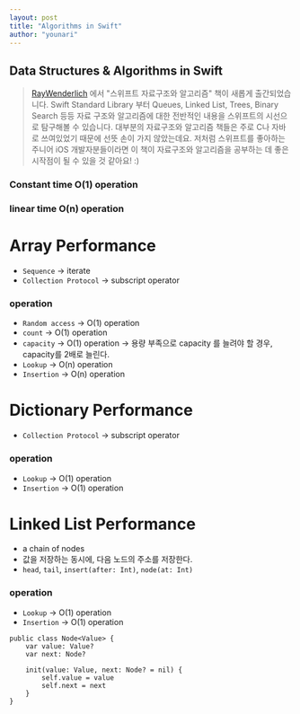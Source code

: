 ```yaml
---
layout: post
title: "Algorithms in Swift"
author: "younari"
---
```


## Data Structures & Algorithms in Swift

> [RayWenderlich](https://store.raywenderlich.com/products/data-structures-and-algorithms-in-swift) 에서 "스위프트 자료구조와 알고리즘" 책이 새롭게 출간되었습니다. Swift Standard Library 부터 Queues, Linked List, Trees, Binary Search 등등  자료 구조와 알고리즘에 대한 전반적인 내용을 스위프트의 시선으로 탐구해볼 수 있습니다. 대부분의 자료구조와 알고리즘 책들은 주로 C나 자바로 쓰여있었기 때문에 선뜻 손이 가지 않았는데요. 저처럼 스위프트를 좋아하는 주니어 iOS 개발자분들이라면 이 책이 자료구조와 알고리즘을 공부하는 데 좋은 시작점이 될 수 있을 것 같아요! :) 


### Constant time O(1) operation
### linear time O(n) operation

# Array Performance

- `Sequence` → iterate
- `Collection Protocol` → subscript operator

### operation
- `Random access` → O(1) operation 
- `count` → O(1) operation 
- `capacity` → O(1) operation → 용량 부족으로 capacity 를 늘려야 할 경우, capacity를 2배로 늘린다.
- `Lookup` → O(n) operation 
- `Insertion` → O(n) operation

# Dictionary Performance

- `Collection Protocol` → subscript operator

### operation
- `Lookup` → O(1) operation 
- `Insertion` → O(1) operation


# Linked List Performance
- a chain of nodes
- 값을 저장하는 동시에, 다음 노드의 주소를 저장한다.
- `head`, `tail`, `insert(after: Int)`, `node(at: Int)`

### operation
- `Lookup` → O(1) operation 
- `Insertion` → O(1) operation


```
public class Node<Value> {
	var value: Value?
	var next: Node?
	
	init(value: Value, next: Node? = nil) {
		self.value = value
		self.next = next
	}
}
```
